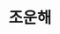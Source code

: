 ---
layout: hubs
key: Q17964206
title: 조운해
name: 조운해
description: 강북삼성병원 이사장
score: 0.0003761349253632997
degree: 4
---